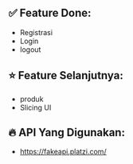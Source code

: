 ## ✅ Feature Done:
  - Registrasi
  - Login
  - logout

## ⭐ Feature Selanjutnya:
  - produk
  - Slicing UI

## 🔥 API Yang Digunakan:
  - https://fakeapi.platzi.com/